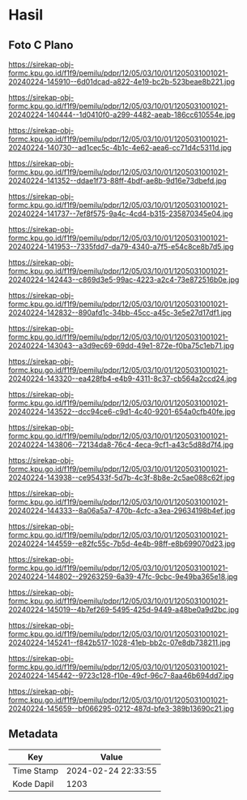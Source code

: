 # Hasil

## Foto C Plano

https://sirekap-obj-formc.kpu.go.id/f1f9/pemilu/pdpr/12/05/03/10/01/1205031001021-20240224-145910--6d01dcad-a822-4e19-bc2b-523beae8b221.jpg

https://sirekap-obj-formc.kpu.go.id/f1f9/pemilu/pdpr/12/05/03/10/01/1205031001021-20240224-140444--1d0410f0-a299-4482-aeab-186cc610554e.jpg

https://sirekap-obj-formc.kpu.go.id/f1f9/pemilu/pdpr/12/05/03/10/01/1205031001021-20240224-140730--ad1cec5c-4b1c-4e62-aea6-cc71d4c5311d.jpg

https://sirekap-obj-formc.kpu.go.id/f1f9/pemilu/pdpr/12/05/03/10/01/1205031001021-20240224-141352--ddae1f73-88ff-4bdf-ae8b-9d16e73dbefd.jpg

https://sirekap-obj-formc.kpu.go.id/f1f9/pemilu/pdpr/12/05/03/10/01/1205031001021-20240224-141737--7ef8f575-9a4c-4cd4-b315-235870345e04.jpg

https://sirekap-obj-formc.kpu.go.id/f1f9/pemilu/pdpr/12/05/03/10/01/1205031001021-20240224-141953--7335fdd7-da79-4340-a7f5-e54c8ce8b7d5.jpg

https://sirekap-obj-formc.kpu.go.id/f1f9/pemilu/pdpr/12/05/03/10/01/1205031001021-20240224-142443--c869d3e5-99ac-4223-a2c4-73e872516b0e.jpg

https://sirekap-obj-formc.kpu.go.id/f1f9/pemilu/pdpr/12/05/03/10/01/1205031001021-20240224-142832--890afd1c-34bb-45cc-a45c-3e5e27d17df1.jpg

https://sirekap-obj-formc.kpu.go.id/f1f9/pemilu/pdpr/12/05/03/10/01/1205031001021-20240224-143043--a3d9ec69-69dd-49e1-872e-f0ba75c1eb71.jpg

https://sirekap-obj-formc.kpu.go.id/f1f9/pemilu/pdpr/12/05/03/10/01/1205031001021-20240224-143320--ea428fb4-e4b9-4311-8c37-cb564a2ccd24.jpg

https://sirekap-obj-formc.kpu.go.id/f1f9/pemilu/pdpr/12/05/03/10/01/1205031001021-20240224-143522--dcc94ce6-c9d1-4c40-9201-654a0cfb40fe.jpg

https://sirekap-obj-formc.kpu.go.id/f1f9/pemilu/pdpr/12/05/03/10/01/1205031001021-20240224-143806--72134da8-76c4-4eca-9cf1-a43c5d88d7f4.jpg

https://sirekap-obj-formc.kpu.go.id/f1f9/pemilu/pdpr/12/05/03/10/01/1205031001021-20240224-143938--ce95433f-5d7b-4c3f-8b8e-2c5ae088c62f.jpg

https://sirekap-obj-formc.kpu.go.id/f1f9/pemilu/pdpr/12/05/03/10/01/1205031001021-20240224-144333--8a06a5a7-470b-4cfc-a3ea-29634198b4ef.jpg

https://sirekap-obj-formc.kpu.go.id/f1f9/pemilu/pdpr/12/05/03/10/01/1205031001021-20240224-144559--e82fc55c-7b5d-4e4b-98ff-e8b699070d23.jpg

https://sirekap-obj-formc.kpu.go.id/f1f9/pemilu/pdpr/12/05/03/10/01/1205031001021-20240224-144802--29263259-6a39-47fc-9cbc-9e49ba365e18.jpg

https://sirekap-obj-formc.kpu.go.id/f1f9/pemilu/pdpr/12/05/03/10/01/1205031001021-20240224-145019--4b7ef269-5495-425d-9449-a48be0a9d2bc.jpg

https://sirekap-obj-formc.kpu.go.id/f1f9/pemilu/pdpr/12/05/03/10/01/1205031001021-20240224-145241--f842b517-1028-41eb-bb2c-07e8db738211.jpg

https://sirekap-obj-formc.kpu.go.id/f1f9/pemilu/pdpr/12/05/03/10/01/1205031001021-20240224-145442--9723c128-f10e-49cf-96c7-8aa46b694dd7.jpg

https://sirekap-obj-formc.kpu.go.id/f1f9/pemilu/pdpr/12/05/03/10/01/1205031001021-20240224-145659--bf066295-0212-487d-bfe3-389b13690c21.jpg


## Metadata

| Key        | Value               |
| ---------- | ------------------- |
| Time Stamp | 2024-02-24 22:33:55 |
| Kode Dapil | 1203                |



